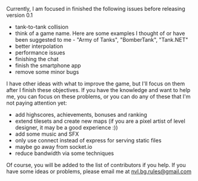 Currently, I am focused in finished the following issues before releasing version 0.1

- tank-to-tank collision
- think of a game name. Here are some examples I thought of or have been suggested to me - "Army of Tanks", "BomberTank", "Tank.NET"
- better interpolation
- performance issues
- finishing the chat
- finish the smartphone app
- remove some minor bugs

I have other ideas with what to improve the game, but I'll focus on them after I finish these objectives. If you have the knowledge and want to help me, you can focus on these problems, or you can do any of these that I'm not paying attention yet:

- add highscores, achievements, bonuses and ranking
- extend tilesets and create new maps (if you are a pixel artist of level designer, it may be a good experience :))
- add some music and SFX
- only use connect instead of express for serving static files
- maybe go away from socket.io
- reduce bandwidth via some techniques

Of course, you will be added to the list of contributors if you help. If you have some ideas or problems, please email me at nvl.bg.rules@gmail.com
